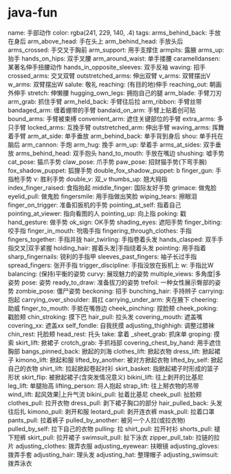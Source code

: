 # java-fun
   name: 手部动作
color: rgba(241, 229, 140, .4)
tags:
arms_behind_back: 手放在身后
arm_above_head: 手在头上
arm_behind_head: 手放头后
arms_crossed: 手交叉于胸前
arm_support: 用手支撑住
armpits: 露腋
arms_up: 抬手
hands_on_hips: 双手叉腰
arm_around_waist: 单手搂腰
caramelldansen: 某著名伸手扭腰动作
hands_in_opposite_sleeves: 双手反袖
waving: 招手
crossed_arms: 交叉双臂
outstretched_arms: 伸出双臂
v_arms: 双臂摆出V
w_arms: 双臂摆出W
salute: 敬礼
reaching: (有目的地)伸手
reaching_out: 朝画外伸手
stretch: 伸懒腰
hugging_own_legs: 拥抱自己的腿
arm_blade: 手臂刀刃
arm_grab: 抓住手臂
arm_held_back: 手臂往后拉
arm_ribbon: 手臂丝带
bandaged_arm: 缠着绷带的手臂
bandaid_on_arm: 手臂上贴着创可贴
bound_arms: 手臂被束缚
convenient_arm: 遮住关键部位的手臂
extra_arms: 多只手臂
locked_arms: 互挽手臂
outstretched_arm: 伸出手臂
waving_arms: 挥舞着手臂
arm_at_side: 单手垂放
arm_behind_back: 单手背到身后
shou: 单手托在脑后
arm_cannon: 手炮
arm_hug: 挽手
arm_up: 举着手
arms_at_sides: 双手垂放
arms_behind_head: 双手抱头
hand_to_mouth: 手放在嘴边
shushing: 嘘手势
cat_pose: 猫爪手势
claw_pose: 爪手势
paw_pose: 招财猫手势(下弯手腕)
fox_shadow_puppet: 狐狸手势
double_fox_shadow_puppet: b
finger_gun: 手指枪手势
v: 胜利手势
double_v: 双_v
thumbs_up: 翘大拇指
index_finger_raised: 食指抬起
middle_finger: 国际友好手势
grimace: 做鬼脸
eyelid_pull: 做鬼脸
fingersmile: 用手指做出笑脸
wiping_tears: 擦眼泪
finger_on_trigger: 准备扣扳机的手势
pointing_at_self: 指着自己
pointing_at_viewer: 指向看图的人
pointing_up: 向上指
poking: 戳
hand_gesture: 做手势
ok_sign: OK手势
shading_eyes: 遮阳手势
finger_biting: 咬手指
finger_in_mouth: 吮吸手指
fingering_through_clothes: 手指
fingers_together: 手指并拢
hair_twirling: 手指卷着头发
hands_clasped: 双手手指交叉|双手紧握
holding_hair: 握着头发|手指绕着头发
pointing: 用手指着
sharp_fingernails: 锐利的手指甲
sleeves_past_fingers: 袖子长过手指
spread_fingers: 张开手指
trigger_discipline: 手指没放在扳机上
w: 手指比W
balancing: (保持)平衡的姿势
curvy: 展现魅力的姿势
multiple_views: 多角度|多姿势
pose: 姿势
ready_to_draw: 准备拔刀的姿势
trefoil: 一种女性展示臀部的姿势
zombie_pose: 僵尸姿势
beckoning: 招手
bunching_hair: 手持辫子
carrying: 抱起
carrying_over_shoulder: 肩扛
carrying_under_arm: 夹在腋下
cheering: 助威
finger_to_mouth: 手抵在嘴唇边
cheek_pinching: 捏脸颊
cheek_poking: 戳脸颊
chin_stroking: 摸下巴
hair_pull: 拉头发
covering_mouth: 遮盖嘴
covering_xx: 遮盖xx
self_fondle: 自我抚摸
adjusting_thighhigh: 调整过膝袜
chin_rest: 托脸颊
head_rest: 托头
take: 拿着
_sheet_grab: 抓床单
groping: 摸索
skirt_lift: 掀裙子
crotch_grab: 手抓裆部
covering_chest_by_hand: 用手遮住胸部
bangs_pinned_back: 掀起的刘海
clothes_lift: 掀起衣物
dress_lift: 掀起裙子
kimono_lift: 掀起和服
lifted_by_another: 被对方掀起衣物
lifted_by_self: 掀起自己的衣物
shirt_lift: 拉起掀起卷起衬衫
skirt_basket: 指掀起裙子时形成的篮子形状
skirt_flip: 被掀起裙子(含突发情况意义)
bikini_lift: 往上剥开的比基尼
leg_lift: 单腿抬高
lifting_person: 将人抱起
strap_lift: 往上掰衣物的吊带
wind_lift: 起风效果|上升气流
bikini_pull: 扯着比基尼
cheek_pull: 扯脸颊
clothes_pull: 拉开衣物
dress_pull: 剥下裙子胸口的部分
hair_pulled_back: 头发往后扎
kimono_pull: 剥开和服
leotard_pull: 剥开连衣裤
mask_pull: 拉着口罩
pants_pull: 拉着裤子
pulled_by_another: 被另一个人拉(或拉衣物)
pulled_by_self: 拉下自己的衣物
pulling: 拉
shirt_pull: 拉开衬衫
shorts_pull: 褪下短裤
skirt_pull: 拉开裙子
swimsuit_pull: 扯下泳衣
zipper_pull_tab: 拉链的拉片
adjusting_clothes: 拨弄衣服
adjusting_eyewear: 扶眼镜
adjusting_gloves: 拨弄手套
adjusting_hair: 理头发
adjusting_hat: 整理帽子
adjusting_swimsuit: 拨弄泳衣 
